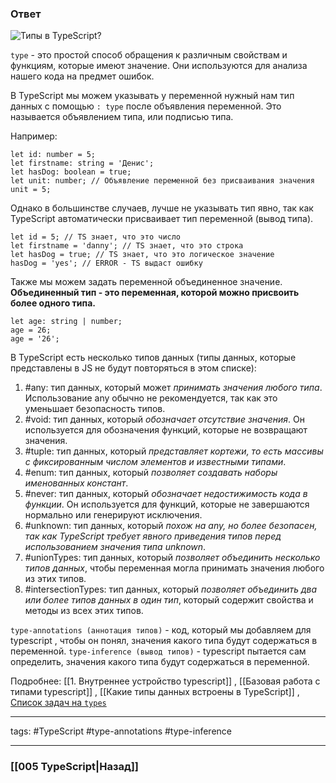 ### Ответ

![Типы в TypeScript?](https://youtu.be/TOn-1RrowKE?t=391)

`type` - это простой способ обращения к различным свойствам и функциям, которые имеют значение. Они используются для анализа нашего кода на предмет ошибок.

В TypeScript мы можем указывать у переменной нужный нам тип данных с помощью `: type` после объявления переменной. Это называется объявлением типа, или подписью типа. 

Например:

```tsx
let id: number = 5;
let firstname: string = 'Денис';
let hasDog: boolean = true;
let unit: number; // Объявление переменной без присваивания значения
unit = 5;
```

Однако в большинстве случаев, лучше не указывать тип явно, так как TypeScript автоматически присваивает тип переменной (вывод типа).

```tsx
let id = 5; // TS знает, что это число
let firstname = 'danny'; // TS знает, что это строка
let hasDog = true; // TS знает, что это логическое значение
hasDog = 'yes'; // ERROR - TS выдаст ошибку
```

Также мы можем задать переменной объединенное значение. 
**Объединенный тип - это переменная, которой можно присвоить более одного типа.**

```tsx
let age: string | number;
age = 26;
age = '26';
```

В TypeScript есть несколько типов данных (типы данных, которые представлены в JS не будут повторяться в этом списке):

1.  #any: тип данных, который может *принимать значения любого типа*. Использование any обычно не рекомендуется, так как это уменьшает безопасность типов.
2.  #void: тип данных, который *обозначает отсутствие значения*. Он используется для обозначения функций, которые не возвращают значения.
3.  #tuple: тип данных, который *представляет кортежи, то есть массивы с фиксированным числом элементов и известными типами*.
4.  #enum: тип данных, который *позволяет создавать наборы именованных констант*.
5.  #never: тип данных, который *обозначает недостижимость кода в функции*. Он используется для функций, которые не завершаются нормально или генерируют исключения.
6.  #unknown: тип данных, который *похож на any, но более безопасен, так как TypeScript требует явного приведения типов перед использованием значения типа unknown*.
7.  #unionTypes: тип данных, который *позволяет объединить несколько типов данных*, чтобы переменная могла принимать значения любого из этих типов.
8.  #intersectionTypes: тип данных, который *позволяет объединить два или более типов данных в один тип*, который содержит свойства и методы из всех этих типов.

`type-annotations (аннотация типов)` - код, который мы добавляем для typescript , чтобы он понял, значения какого типа будут содержаться в переменной.
`type-inference (вывод типов)` - typescript пытается сам определить, значения какого типа будут содержаться в переменной.

Подробнее: [[1. Внутреннее устройство typescript]] , [[Базовая работа с типами typescript]] , [[Какие типы данных встроены в TypeScript]] , [Список задач на `types`](https://github.com/type-challenges/type-challenges)


___
tags: #TypeScript #type-annotations #type-inference

_____

### [[005 TypeScript|Назад]]